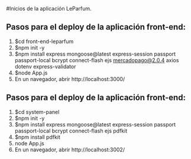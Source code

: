 #Inicios de la aplicación LeParfum.

## Pasos para el deploy de la aplicación front-end:

1. $cd front-end-leparfum
2. $npm init -y
3. $npm install express mongoose@latest express-session passport passport-local bcrypt connect-flash ejs mercadopago@2.0.4 axios dotenv express-validator
4. $node App.js
5. En un navegador, abrir http://localhost:3000/

## Pasos para el deploy de la aplicación front-end:

1. $cd system-panel
2. $npm init -y
3. $npm install express mongoose@latest express-session passport passport-local bcrypt connect-flash ejs pdfkit
4. $npm install pdfkit
5. node App.js
6. En un navegador, abrir http://localhost:3002/
